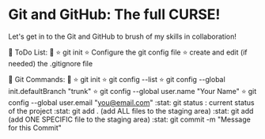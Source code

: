 # Git and GitHub: The full CURSE!

Let's get in to the Git and GitHub to brush of my skills in collaboration!

:construction_worker: ToDo List: :running:
:star: git init
:star: Configure the git config file
:star: create and edit (if needed) the .gitignore file

:star2: Git Commands: :star2:
:star: git init
:star: git config --list
:star: git config --global init.defaultBranch "trunk"
:star: git config --global user.name "Your Name"
:star: git config --global user.email "you@email.com"
:stat: git status : current status of the project
:stat: git add . (add ALL files to the staging area)
:stat: git add <filename> (add ONE SPECIFIC file to the staging area)
:stat: git commit -m "Message for this Commit"